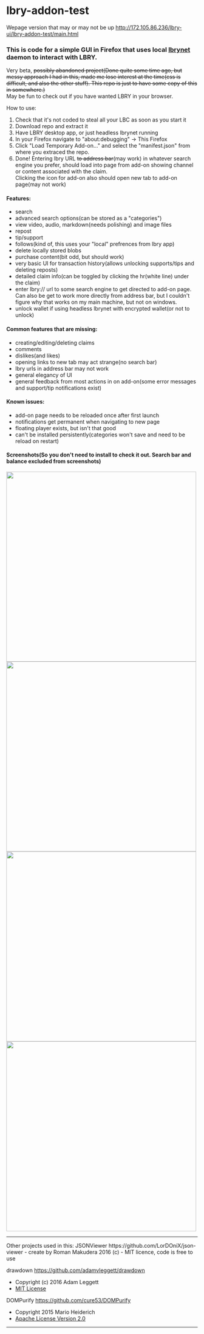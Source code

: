 
# lbry-addon-test  

Wepage version that may or may not be up http://172.105.86.236/lbry-ui/lbry-addon-test/main.html  

### This is code for a simple GUI in Firefox that uses local [lbrynet](https://github.com/lbryio/lbry-sdk) daemon to interact with LBRY.   

Very beta, ~~possibly abandoned project(Done quite some time ago, but messy approach I had in this, made me lose interest at the time(css is difficult, and also the other stuff). This repo is just to have some copy of this in somewhere.)~~   
May be fun to check out if you have wanted LBRY in your browser.  

How to use:  
1. Check that it's not coded to steal all your LBC as soon as you start it
2. Download repo and extract it
3. Have LBRY desktop app, or just headless lbrynet running
4. In your Firefox navigate to "about:debugging" -> This Firefox
5. Click "Load Temporary Add-on..." and select the "manifest.json" from where you extraced the repo. 
6. Done! Entering lbry URL ~~to address bar~~(may work) in whatever search engine you prefer, should load into page from add-on showing channel or content associated with the claim.   
Clicking the icon for add-on also should open new tab to add-on page(may not work)  

#### Features:
- search
- advanced search options(can be stored as a "categories")
- view video, audio, markdown(needs polishing) and image files
- repost
- tip/support
- follows(kind of, this uses your "local" prefrences from lbry app)
- delete locally stored blobs
- purchase content(bit odd, but should work)
- very basic UI for transaction history(allows unlocking supports/tips and deleting reposts)
- detailed claim info(can be toggled by clicking the hr(white line) under the claim)  
- enter lbry:// url to some search engine to get directed to add-on page. Can also be get to work more directly from address bar, but I couldn't figure why that works on my main machine, but not on windows.  
- unlock wallet if using headless lbrynet with encrypted wallet(or not to unlock)  

#### Common features that are missing:
- creating/editing/deleting claims
- comments
- dislikes(and likes)
- opening links to new tab may act strange(no search bar)
- lbry urls in address bar may not work
- general elegancy of UI
- general feedback from most actions in on add-on(some error messages and support/tip notifications exist)


#### Known issues:
- add-on page needs to be reloaded once after first launch
- notifications get permanent when navigating to new page
- floating player exists, but isn't that good
- can't be installed persistently(categories won't save and need to be reload on restart)
 
#### Screenshots(So you don't need to install to check it out. Search bar and balance excluded from screenshots)  
  
<img width="500px" src="https://user-images.githubusercontent.com/34790748/156902637-918f4bf8-97be-4588-bf68-a13cadd4b822.png"><img width="500px" src="https://user-images.githubusercontent.com/34790748/156902638-5b21f1b7-4382-4365-a766-bbd248a72801.png">  
<img width="500px" src="https://user-images.githubusercontent.com/34790748/156902640-854e41f1-9394-4676-9ac8-304949320bd9.png"><img width="500px" src="https://user-images.githubusercontent.com/34790748/156902642-bcce20a8-787a-4291-b530-90e7d71e9a09.png">  
</hr>  

<hr>
Other projects used in this:  
JSONViewer https://github.com/LorDOniX/json-viewer  
- create by Roman Makudera 2016 (c)  
- MIT licence, code is free to use  
	
drawdown https://github.com/adamvleggett/drawdown  
- Copyright (c) 2016 Adam Leggett
- [MIT License](https://github.com/adamvleggett/drawdown/blob/master/LICENSE)

DOMPurify https://github.com/cure53/DOMPurify  
- Copyright 2015 Mario Heiderich  
- [Apache License Version 2.0](http://www.apache.org/licenses/LICENSE-2.0) 

<hr> 
